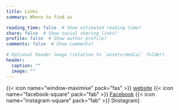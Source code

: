 ```yaml
---
title: Links
summary: Where to find us

reading_time: false  # Show estimated reading time?
share: false  # Show social sharing links?
profile: false  # Show author profile?
comments: false  # Show comments?

# Optional header image (relative to `assets/media/` folder).
header:
  caption: ""
  image: ""
---
```


{{< icon name="window-maximise" pack="fas" >}} [website](http://www.therapynottingha.co.uk)
{{< icon name="facebook-square" pack="fab" >}} [Facebook](https://facebook.com/therapynotts)
{{< icon name="instagram-square" pack="fab" >}} [Instagram]  